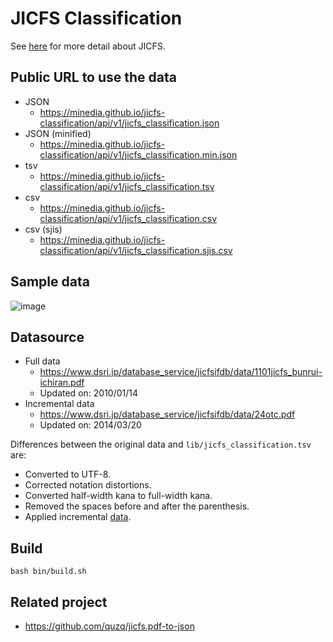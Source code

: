 # JICFS Classification

See [here](https://www.dsri.jp/database_service/jicfsifdb/manufacturer.html) for more detail about JICFS.

## Public URL to use the data

- JSON
  - https://minedia.github.io/jicfs-classification/api/v1/jicfs_classification.json
- JSON (minified)
  - https://minedia.github.io/jicfs-classification/api/v1/jicfs_classification.min.json
- tsv
  - https://minedia.github.io/jicfs-classification/api/v1/jicfs_classification.tsv
- csv
  - https://minedia.github.io/jicfs-classification/api/v1/jicfs_classification.csv
- csv (sjis)
  - https://minedia.github.io/jicfs-classification/api/v1/jicfs_classification.sjis.csv


## Sample data 

![image](https://user-images.githubusercontent.com/98103/77397351-c39e6780-6de8-11ea-8cbf-ae182cb55046.png)


## Datasource

- Full data
  - https://www.dsri.jp/database_service/jicfsifdb/data/1101jicfs_bunrui-ichiran.pdf
  - Updated on: 2010/01/14
- Incremental data
  - https://www.dsri.jp/database_service/jicfsifdb/data/24otc.pdf
  - Updated on: 2014/03/20


Differences between the original data and `lib/jicfs_classification.tsv` are:

- Converted to UTF-8.
- Corrected notation distortions.
- Converted half-width kana to full-width kana.
- Removed the spaces before and after the parenthesis.
- Applied incremental [data](https://www.dsri.jp/database_service/jicfsifdb/data/24otc.pdf).


## Build

```
bash bin/build.sh
```


## Related project

- https://github.com/quzq/jicfs.pdf-to-json

